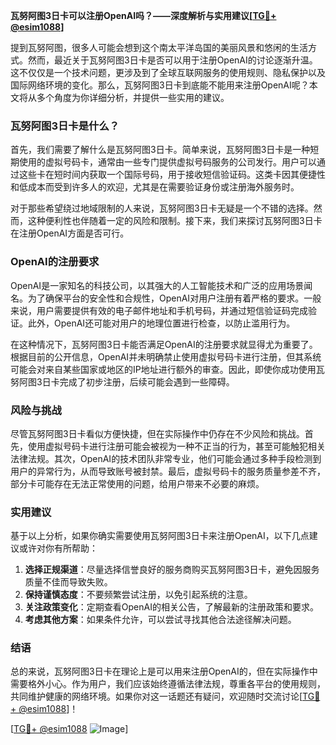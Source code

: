 **瓦努阿图3日卡可以注册OpenAI吗？——深度解析与实用建议[[TG💪+ @esim1088](https://t.me/s/esim1088)]**

提到瓦努阿图，很多人可能会想到这个南太平洋岛国的美丽风景和悠闲的生活方式。然而，最近关于瓦努阿图3日卡是否可以用于注册OpenAI的讨论逐渐升温。这不仅仅是一个技术问题，更涉及到了全球互联网服务的使用规则、隐私保护以及国际网络环境的变化。那么，瓦努阿图3日卡到底能不能用来注册OpenAI呢？本文将从多个角度为你详细分析，并提供一些实用的建议。

### 瓦努阿图3日卡是什么？

首先，我们需要了解什么是瓦努阿图3日卡。简单来说，瓦努阿图3日卡是一种短期使用的虚拟号码卡，通常由一些专门提供虚拟号码服务的公司发行。用户可以通过这些卡在短时间内获取一个国际号码，用于接收短信验证码。这类卡因其便捷性和低成本而受到许多人的欢迎，尤其是在需要验证身份或注册海外服务时。

对于那些希望绕过地域限制的人来说，瓦努阿图3日卡无疑是一个不错的选择。然而，这种便利性也伴随着一定的风险和限制。接下来，我们来探讨瓦努阿图3日卡在注册OpenAI方面是否可行。

### OpenAI的注册要求

OpenAI是一家知名的科技公司，以其强大的人工智能技术和广泛的应用场景闻名。为了确保平台的安全性和合规性，OpenAI对用户注册有着严格的要求。一般来说，用户需要提供有效的电子邮件地址和手机号码，并通过短信验证码完成验证。此外，OpenAI还可能对用户的地理位置进行检查，以防止滥用行为。

在这种情况下，瓦努阿图3日卡能否满足OpenAI的注册要求就显得尤为重要了。根据目前的公开信息，OpenAI并未明确禁止使用虚拟号码卡进行注册，但其系统可能会对来自某些国家或地区的IP地址进行额外的审查。因此，即使你成功使用瓦努阿图3日卡完成了初步注册，后续可能会遇到一些障碍。

### 风险与挑战

尽管瓦努阿图3日卡看似方便快捷，但在实际操作中仍存在不少风险和挑战。首先，使用虚拟号码卡进行注册可能会被视为一种不正当的行为，甚至可能触犯相关法律法规。其次，OpenAI的技术团队非常专业，他们可能会通过多种手段检测到用户的异常行为，从而导致账号被封禁。最后，虚拟号码卡的服务质量参差不齐，部分卡可能存在无法正常使用的问题，给用户带来不必要的麻烦。

### 实用建议

基于以上分析，如果你确实需要使用瓦努阿图3日卡来注册OpenAI，以下几点建议或许对你有所帮助：

1. **选择正规渠道**：尽量选择信誉良好的服务商购买瓦努阿图3日卡，避免因服务质量不佳而导致失败。
2. **保持谨慎态度**：不要频繁尝试注册，以免引起系统的注意。
3. **关注政策变化**：定期查看OpenAI的相关公告，了解最新的注册政策和要求。
4. **考虑其他方案**：如果条件允许，可以尝试寻找其他合法途径解决问题。

### 结语

总的来说，瓦努阿图3日卡在理论上是可以用来注册OpenAI的，但在实际操作中需要格外小心。作为用户，我们应该始终遵循法律法规，尊重各平台的使用规则，共同维护健康的网络环境。如果你对这一话题还有疑问，欢迎随时交流讨论[[TG💪+ @esim1088](https://t.me/s/esim1088)]！

[[TG💪+ @esim1088](https://t.me/s/esim1088) ![Image](https://i.postimg.cc/4NQfJmqS/Snipaste-2025-05-13-00-14-12.png)]